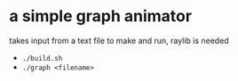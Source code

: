 # a simple graph animator
takes input from a text file
to make and run, raylib is needed
* `./build.sh`
* `./graph <filename>`
